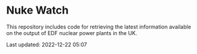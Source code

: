 # Nuke Watch

This repository includes code for retrieving the latest information available on the output of EDF nuclear power plants in the UK.

Last updated: 2022-12-22 05:07